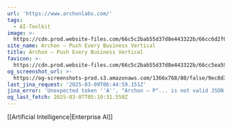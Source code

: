 ```yaml
---
url: 'https://www.archonlabs.com/'
tags:
  - AI-Toolkit
image: >-
  https://cdn.prod.website-files.com/66c5c2bab55d37d8e443322b/66cc6d2f0f6b41b86ea33f83_archon-og.jpg
site_name: Archon – Push Every Business Vertical
title: Archon – Push Every Business Vertical
favicon: >-
  https://cdn.prod.website-files.com/66c5c2bab55d37d8e443322b/66cc5ea59495d848abb9876d_archon-32.png
og_screenshot_url: >-
  https://og-screenshots-prod.s3.amazonaws.com/1366x768/80/false/9ec8d380195400916f530ba2269235c0240eee261a78ea2e840ba942e89b7e26.jpeg
last_jina_request: '2025-03-09T06:44:59.151Z'
jina_error: 'Unexpected token ''A'', "Archon – P"... is not valid JSON'
og_last_fetch: 2025-03-07T05:19:31.550Z
---
```

[[Artificial Intelligence|Enterprise AI]]
